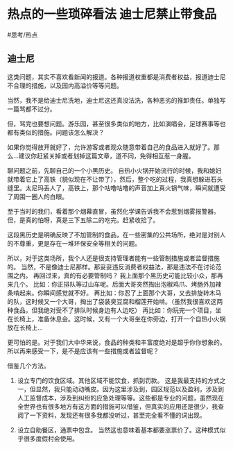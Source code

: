 # 热点的一些琐碎看法 迪士尼禁止带食品
#思考/热点
## 迪士尼
这类问题，其实不喜欢看新闻的报道。各种报道权重都是消费者权益，报道迪士尼不合理的措施，以及园内高溢价等等问题。

当然，我不是给迪士尼洗地，迪士尼这还真没法洗，各种恶劣的推卸责任。单独写一篇骂都不过分。

但，骂完也要想问题。游乐园，甚至很多类似的地方，比如演唱会，足球赛事等也都有类似的措施。问题该怎么解决？

如果你觉得放开就好了，允许游客或者观众随意带着自己的食品进入就好了。那么…建议你赶紧关掉或者划掉这篇文章，道不同，免得相互惹一身腥。

聊问题之前，先聊自己的一个小黑历史。
自热小火锅开始流行的时候，我和媳妇就带着它上了高铁（貌似现在不让带了），然后，整个吃的过程，我真想躲进石头缝里。太尼玛丢人了，高铁上，那个咕噜咕噜的声音加上真火锅气味，瞬间就遭受了周围一圈人的白眼。

至于当时的我们，看着那个烟幕直冒，虽然化学课告诉我不会惹到烟雾报警器。但，是真的怕呀，真是三下五除二的吃完。赶紧收拾了。

这段黑历史是明确反映了不加管制的食品，在一些密集的公共场所，绝对是对别人的不尊重，更是存在一堆环保安全等相关的问题。

所以，对于这类场所，我个人还是很支持管理者能有一些管制措施或者监督措施的。
当然，不是像迪士尼那样。那妥妥违反消费者权益法，那是违法不在讨论范围之内。
再回过来，真的有必要管制吗？
我上面那个黑历史可能比较小众，那再来几个。
比如：你正排队等过山车呢。后面大哥突然掏出泡椒鸡爪、烤肠外加辣条啃起来。你瞬间感觉就不好。
再比如：你忍了上面那个大哥，又去排旋转木马的队，这时候又一个大哥，掏出了袋装臭豆腐和榴莲开始啃。（虽然我很喜欢这两种食品，但我绝对受不了排队时候身边有人边吃）
再比如：你玩完一个项目，坐在长椅上，准备休息会。这时候，又有一个大哥坐在你旁边，打开一个自热小火锅放在长椅上…

更可怕的是。对于我们大中华来说，食品的种类和丰富度绝对是超乎你你想象的。
所以再来感受一下，是不是应该有一些措施或者监督呢？

借鉴几个方法。
1. 设立专门的饮食区域。其他区域不能饮食，抓到罚款。
这是我最支持的方式之一，但显然，我只能动动嘴皮。因为这里涉及到，园区规范以及盈利，涉及到人工监督成本，涉及到纠纷的应急处理等等。这些都是专业的问题，虽然现在全世界也有很多地方有这方面的措施可以借鉴，但真实的应用还是很少，我查阅了一下资料，发现还有很多我都没听过，甚至完全看不懂的词出现。

2. 设立自助餐区，通票中包含。
当然这也意味着基本都要涨票价了。这种模式似乎很多度假村会使用。
























